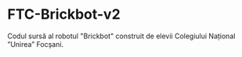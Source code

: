 # FTC-Brickbot-v2
Codul sursă al robotul "Brickbot" construit de elevii Colegiului Național ”Unirea” Focșani.
